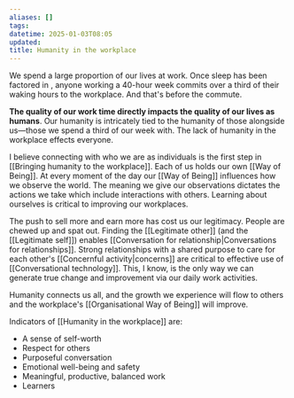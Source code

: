 ```yaml
---
aliases: []
tags: 
datetime: 2025-01-03T08:05
updated: 
title: Humanity in the workplace
---
```

We spend a large proportion of our lives at work. Once sleep has been factored in , anyone working a 40-hour week commits over a third of their waking hours to the workplace. And that's before the commute. 

**The quality of our work time directly impacts the quality of our lives as humans**. Our humanity is intricately tied to the humanity of those alongside us—those we spend a third of our week with. The lack of humanity in the workplace effects everyone. 

I believe connecting with who we are as individuals is the first step in [[Bringing humanity to the workplace]]. Each of us holds our own [[Way of Being]]. At every moment of the day our [[Way of Being]] influences how we observe the world. The meaning we give our observations dictates the actions we take which include interactions with others. Learning about ourselves is critical to improving our workplaces.

The push to sell more and earn more has cost us our legitimacy. People are chewed up and spat out. Finding the [[Legitimate other]] (and the [[Legitimate self]]) enables [[Conversation for relationship|Conversations for relationships]]. Strong relationships with a shared purpose to care for each other's [[Concernful activity|concerns]] are critical to effective use of [[Conversational technology]]. 
This, I know, is the only way we can generate true change and improvement via our daily work activities. 

Humanity connects us all, and the growth we experience will flow to others and the workplace's [[Organisational Way of Being]] will improve. 

Indicators of [[Humanity in the workplace]] are:
- A sense of self-worth
- Respect for others
- Purposeful conversation
- Emotional well-being and safety
- Meaningful, productive, balanced work
- Learners